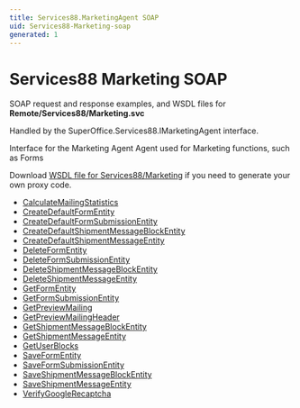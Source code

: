 ```yaml
---
title: Services88.MarketingAgent SOAP
uid: Services88-Marketing-soap
generated: 1
---
```


# Services88 Marketing SOAP

SOAP request and response examples, and WSDL files for **Remote/Services88/Marketing.svc**

Handled by the <see cref="T:SuperOffice.Services88.IMarketingAgent">SuperOffice.Services88.IMarketingAgent</see> interface.

Interface for the Marketing Agent
Agent used for Marketing functions, such as Forms

Download [WSDL file for Services88/Marketing](../Services88-Marketing.md) if you need to generate your own proxy code.

* [CalculateMailingStatistics](CalculateMailingStatistics.md)
* [CreateDefaultFormEntity](CreateDefaultFormEntity.md)
* [CreateDefaultFormSubmissionEntity](CreateDefaultFormSubmissionEntity.md)
* [CreateDefaultShipmentMessageBlockEntity](CreateDefaultShipmentMessageBlockEntity.md)
* [CreateDefaultShipmentMessageEntity](CreateDefaultShipmentMessageEntity.md)
* [DeleteFormEntity](DeleteFormEntity.md)
* [DeleteFormSubmissionEntity](DeleteFormSubmissionEntity.md)
* [DeleteShipmentMessageBlockEntity](DeleteShipmentMessageBlockEntity.md)
* [DeleteShipmentMessageEntity](DeleteShipmentMessageEntity.md)
* [GetFormEntity](GetFormEntity.md)
* [GetFormSubmissionEntity](GetFormSubmissionEntity.md)
* [GetPreviewMailing](GetPreviewMailing.md)
* [GetPreviewMailingHeader](GetPreviewMailingHeader.md)
* [GetShipmentMessageBlockEntity](GetShipmentMessageBlockEntity.md)
* [GetShipmentMessageEntity](GetShipmentMessageEntity.md)
* [GetUserBlocks](GetUserBlocks.md)
* [SaveFormEntity](SaveFormEntity.md)
* [SaveFormSubmissionEntity](SaveFormSubmissionEntity.md)
* [SaveShipmentMessageBlockEntity](SaveShipmentMessageBlockEntity.md)
* [SaveShipmentMessageEntity](SaveShipmentMessageEntity.md)
* [VerifyGoogleRecaptcha](VerifyGoogleRecaptcha.md)


